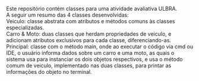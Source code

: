 Este repositório contém classes para uma atividade avaliativa ULBRA.  
A seguir um resumo das 4 classes desenvolvidas:  
Veiculo: classe abstrata com atributos e métodos comuns às classes especializadas.  
Carro & Moto: duas classes que herdam propriedades de veiculo, e adicionam atributos exclusivos para cada classe, diferenciando-as.  
Principal: classe com o método main, onde ao executar o código via cmd ou IDE, o usuário informa dados sobre um carro e uma moto, as quais o sistema usa para instanciar os dois objetos respectivos, e usa o método comum de veiculo, implementado nas duas classes, para printar as informações do objeto no terminal.
